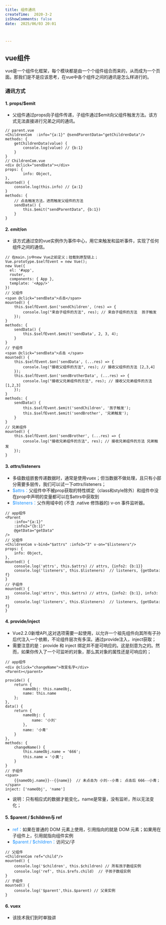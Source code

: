 ```yaml
---
title: 组件通讯
createTime:  2020-3-2
isShowComments: false
date:  2025/06/03 20:01



---
```

## vue组件
vue是一个组件化框架，每个模块都是由一个个组件组合而来的，从而成为一个页面。那我们是不是应该思考，在vue中各个组件之间的通讯是怎么样进行的。
### 通讯方式
#### 1. props/$emit
-   父组件通过props向子组件传递，子组件通过$emit向父组件触发方法。该方式无法直接进行兄弟之间的通讯。
```
// parent.vue
<ChildrenCom  :info="{a:1}" @sendParentData="getChildrenData"/>
methods: {
    getChildrenData(value) {
        console.log(value) // {b:1}
    }
}
// ChildrenCom.vue
<div @click="sendData"></div>
props: {
        info: Object,
},
mounted() {
    console.log(this.info) // {a:1}
}
methods: {
    // 点击触发方法，进而触发父组件的方法
    sendData() {
        this.$emit("sendParentData", {b:1})
    }
}
```
#### 2. $emit/$on
- 该方式通过空的vue实例作为事件中心，用它来触发和监听事件，实现了任何组件之间的通信。

```
// 在main.js中new Vue之前定义；挂载到原型链上；
Vue.prototype.$selfEvent = new Vue();
new Vue({
  el: '#app',
  router,
  components: { App },
  template: '<App/>'
})
// 父组件
<span @click="sendData">点击</span>
mounted() {
    this.$selfEvent.$on('sendChildren', (res) => {
        console.log("来自子组件的方法", res); // 来自子组件的方法  孩子触发
    });
}
methods: {
    sendData() {
        this.$selfEvent.$emit('sendData', 2, 3, 4);
    }
}
// 子组件
<span @click="sendData">点击 </span>
mounted() {
    this.$selfEvent.$on('sendData', (...res) => {
        console.log("接收父组件的方法", res); // 接收父组件的方法 [2,3,4]
    });
    this.$selfEvent.$on('sendBrotherData', (...res) => {
        console.log("接收父兄弟组件的方法", res); // 接收父兄弟组件的方法 [1,2,3]
    });
}
methods: {
    sendData() {
        this.$selfEvent.$emit('sendChildren', '孩子触发');
        this.$selfEvent.$emit('sendBrother', '兄弟触发');
    }
}
// 兄弟组件
mounted() {
    this.$selfEvent.$on('sendBrother', (...res) => {
        console.log("接收兄弟组件的方法", res); // 接收兄弟组件的方法 兄弟触发
    });
}

```
#### 3. $attrs/$listeners
- 多级数组嵌套传递数据时，通常是使用vuex；但当数据不做处理，且只有小部分需要多层传，我们可以试一下$attrs/$listeners；
- <span style="color: #1890ff"> \$attrs：</span>父组件中不被prop获取的特性绑定（class和style除外）和组件中没在prop中声明的变量都可以在\$attrs中获取到   
- <span style="color: #1890ff"> $listeners：</span>父作用域中的 (不含 .native 修饰器的) v-on 事件监听器。
```
// app组件
<Parent
    :info="{a:1}"
    :info2="{b:1}"
    @getData="getData"
/>
// 父组件
<ChildrenCom v-bind="$attrs" :info3="3" v-on="$listeners"/>
props: {
    info: Object,
},
mounted() {
    console.log('attrs', this.$attrs) // attrs, {info2: {b:1}}
    console.log('listeners', this.$listeners)  // listeners, {getData: f}
}
// 子组件
mounted() {
    console.log('attrs', this.$attrs) // attrs, {info2: {b:1}, info3: 3}
    console.log('listeners', this.$listeners)  // listeners, {getData: f}
}
```
#### 4. provide/inject
- Vue2.2.0新增API,这对选项需要一起使用，以允许一个祖先组件向其所有子孙后代注入一个依赖，不论组件层次有多深。通过provide注入，inject获取；
- 需要注意的是：provide 和 inject 绑定并不是可响应的。这是刻意为之的。然而，如果你传入了一个可监听的对象，那么其对象的属性还是可响应的；
```
// app组件
<div @click="changeName">改变名字</div>
<Parent></parent>

provide() {
    return {
        nameObj: this.nameObj,
        name: this.name
    };
},
data() {
    return {
        nameObj: {
            name: '小刘'
        },
        name: '小青'
    }
},
methods: {
    changeName() {
        this.nameObj.name = '666';
        this.name = '小黄';
    }
}
// 子组件
<span>
    {{nameObj.name}}--{{name}}  // 未点击为 小刘--小青； 点击后 666--小青；
</span>
inject: ['nameObj', 'name']
```
- 说明：只有相应式的数据才能变化，name是常量，没有监听，所以无法变化；

#### 5. $parent / $children与 ref
- <span style="color: #1890ff">ref：</span>如果在普通的 DOM 元素上使用，引用指向的就是 DOM 元素；如果用在子组件上，引用就指向组件实例
- <span style="color: #1890ff">$parent / $children：</span>访问父/子
```
// 父组件
<ChildrenCom ref="child"/>
mounted() {
    console.log('$children', this.$children) // 所有孩子数组实例
    console.log('ref', this.$refs.child)  // 子孩子数组实例
}
// 子组件
mounted() {
    console.log('$parent',this.$parent) // 父亲实例
}

```

#### 6. vuex
- 该技术我们到时单独讲